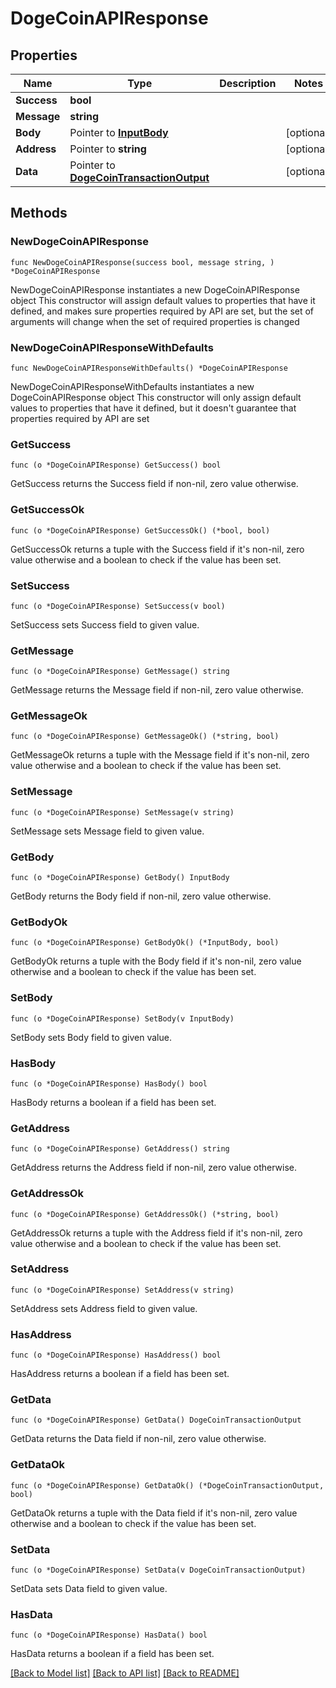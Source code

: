 # DogeCoinAPIResponse

## Properties

| Name        | Type                                                                     | Description | Notes       |
| ----------- | ------------------------------------------------------------------------ | ----------- | ----------- |
| **Success** | **bool**                                                                 |             |             |
| **Message** | **string**                                                               |             |             |
| **Body**    | Pointer to [**InputBody**](InputBody.md)                                 |             | \[optional] |
| **Address** | Pointer to **string**                                                    |             | \[optional] |
| **Data**    | Pointer to [**DogeCoinTransactionOutput**](DogeCoinTransactionOutput.md) |             | \[optional] |

## Methods

### NewDogeCoinAPIResponse

`func NewDogeCoinAPIResponse(success bool, message string, ) *DogeCoinAPIResponse`

NewDogeCoinAPIResponse instantiates a new DogeCoinAPIResponse object This constructor will assign default values to properties that have it defined, and makes sure properties required by API are set, but the set of arguments will change when the set of required properties is changed

### NewDogeCoinAPIResponseWithDefaults

`func NewDogeCoinAPIResponseWithDefaults() *DogeCoinAPIResponse`

NewDogeCoinAPIResponseWithDefaults instantiates a new DogeCoinAPIResponse object This constructor will only assign default values to properties that have it defined, but it doesn't guarantee that properties required by API are set

### GetSuccess

`func (o *DogeCoinAPIResponse) GetSuccess() bool`

GetSuccess returns the Success field if non-nil, zero value otherwise.

### GetSuccessOk

`func (o *DogeCoinAPIResponse) GetSuccessOk() (*bool, bool)`

GetSuccessOk returns a tuple with the Success field if it's non-nil, zero value otherwise and a boolean to check if the value has been set.

### SetSuccess

`func (o *DogeCoinAPIResponse) SetSuccess(v bool)`

SetSuccess sets Success field to given value.

### GetMessage

`func (o *DogeCoinAPIResponse) GetMessage() string`

GetMessage returns the Message field if non-nil, zero value otherwise.

### GetMessageOk

`func (o *DogeCoinAPIResponse) GetMessageOk() (*string, bool)`

GetMessageOk returns a tuple with the Message field if it's non-nil, zero value otherwise and a boolean to check if the value has been set.

### SetMessage

`func (o *DogeCoinAPIResponse) SetMessage(v string)`

SetMessage sets Message field to given value.

### GetBody

`func (o *DogeCoinAPIResponse) GetBody() InputBody`

GetBody returns the Body field if non-nil, zero value otherwise.

### GetBodyOk

`func (o *DogeCoinAPIResponse) GetBodyOk() (*InputBody, bool)`

GetBodyOk returns a tuple with the Body field if it's non-nil, zero value otherwise and a boolean to check if the value has been set.

### SetBody

`func (o *DogeCoinAPIResponse) SetBody(v InputBody)`

SetBody sets Body field to given value.

### HasBody

`func (o *DogeCoinAPIResponse) HasBody() bool`

HasBody returns a boolean if a field has been set.

### GetAddress

`func (o *DogeCoinAPIResponse) GetAddress() string`

GetAddress returns the Address field if non-nil, zero value otherwise.

### GetAddressOk

`func (o *DogeCoinAPIResponse) GetAddressOk() (*string, bool)`

GetAddressOk returns a tuple with the Address field if it's non-nil, zero value otherwise and a boolean to check if the value has been set.

### SetAddress

`func (o *DogeCoinAPIResponse) SetAddress(v string)`

SetAddress sets Address field to given value.

### HasAddress

`func (o *DogeCoinAPIResponse) HasAddress() bool`

HasAddress returns a boolean if a field has been set.

### GetData

`func (o *DogeCoinAPIResponse) GetData() DogeCoinTransactionOutput`

GetData returns the Data field if non-nil, zero value otherwise.

### GetDataOk

`func (o *DogeCoinAPIResponse) GetDataOk() (*DogeCoinTransactionOutput, bool)`

GetDataOk returns a tuple with the Data field if it's non-nil, zero value otherwise and a boolean to check if the value has been set.

### SetData

`func (o *DogeCoinAPIResponse) SetData(v DogeCoinTransactionOutput)`

SetData sets Data field to given value.

### HasData

`func (o *DogeCoinAPIResponse) HasData() bool`

HasData returns a boolean if a field has been set.

[\[Back to Model list\]](./#documentation-for-models) [\[Back to API list\]](./#documentation-for-api-endpoints) [\[Back to README\]](./)
